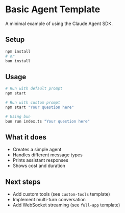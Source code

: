 # Basic Agent Template

A minimal example of using the Claude Agent SDK.

## Setup

```bash
npm install
# or
bun install
```

## Usage

```bash
# Run with default prompt
npm start

# Run with custom prompt
npm start "Your question here"

# Using bun
bun run index.ts "Your question here"
```

## What it does

- Creates a simple agent
- Handles different message types
- Prints assistant responses
- Shows cost and duration

## Next steps

- Add custom tools (see `custom-tools` template)
- Implement multi-turn conversation
- Add WebSocket streaming (see `full-app` template)
